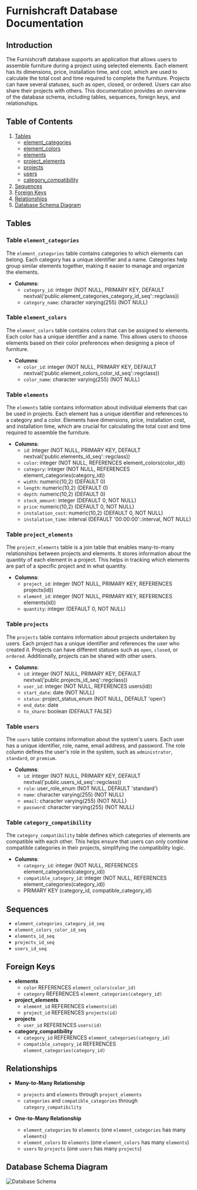 # Furnishcraft Database Documentation

## Introduction

The Furnishcraft database supports an application that allows users to assemble furniture during a project using selected elements. Each element has its dimensions, price, installation time, and cost, which are used to calculate the total cost and time required to complete the furniture. Projects can have several statuses, such as open, closed, or ordered. Users can also share their projects with others. This documentation provides an overview of the database schema, including tables, sequences, foreign keys, and relationships.

## Table of Contents

1. [Tables](#tables)
    - [element_categories](#table-element_categories)
    - [element_colors](#table-element_colors)
    - [elements](#table-elements)
    - [project_elements](#table-project_elements)
    - [projects](#table-projects)
    - [users](#table-users)
    - [category_compatibility](#table-category_compatibility)
2. [Sequences](#sequences)
3. [Foreign Keys](#foreign-keys)
4. [Relationships](#relationships)
5. [Database Schema Diagram](#database-schema-diagram)

## Tables

### Table `element_categories`

The `element_categories` table contains categories to which elements can belong. Each category has a unique identifier and a name. Categories help group similar elements together, making it easier to manage and organize the elements.

- **Columns**:
    - `category_id`: integer (NOT NULL, PRIMARY KEY, DEFAULT nextval('public.element_categories_category_id_seq'::regclass))
    - `category_name`: character varying(255) (NOT NULL)

### Table `element_colors`

The `element_colors` table contains colors that can be assigned to elements. Each color has a unique identifier and a name. This allows users to choose elements based on their color preferences when designing a piece of furniture.

- **Columns**:
    - `color_id`: integer (NOT NULL, PRIMARY KEY, DEFAULT nextval('public.element_colors_color_id_seq'::regclass))
    - `color_name`: character varying(255) (NOT NULL)

### Table `elements`

The `elements` table contains information about individual elements that can be used in projects. Each element has a unique identifier and references to a category and a color. Elements have dimensions, price, installation cost, and installation time, which are crucial for calculating the total cost and time required to assemble the furniture.

- **Columns**:
    - `id`: integer (NOT NULL, PRIMARY KEY, DEFAULT nextval('public.elements_id_seq'::regclass))
    - `color`: integer (NOT NULL, REFERENCES element_colors(color_id))
    - `category`: integer (NOT NULL, REFERENCES element_categories(category_id))
    - `width`: numeric(10,2) (DEFAULT 0)
    - `length`: numeric(10,2) (DEFAULT 0)
    - `depth`: numeric(10,2) (DEFAULT 0)
    - `stock_amount`: integer (DEFAULT 0, NOT NULL)
    - `price`: numeric(10,2) (DEFAULT 0, NOT NULL)
    - `instalation_cost`: numeric(10,2) (DEFAULT 0, NOT NULL)
    - `instalation_time`: interval (DEFAULT '00:00:00'::interval, NOT NULL)

### Table `project_elements`

The `project_elements` table is a join table that enables many-to-many relationships between projects and elements. It stores information about the quantity of each element in a project. This helps in tracking which elements are part of a specific project and in what quantity.

- **Columns**:
    - `project_id`: integer (NOT NULL, PRIMARY KEY, REFERENCES projects(id))
    - `element_id`: integer (NOT NULL, PRIMARY KEY, REFERENCES elements(id))
    - `quantity`: integer (DEFAULT 0, NOT NULL)

### Table `projects`

The `projects` table contains information about projects undertaken by users. Each project has a unique identifier and references the user who created it. Projects can have different statuses such as `open`, `closed`, or `ordered`. Additionally, projects can be shared with other users.

- **Columns**:
    - `id`: integer (NOT NULL, PRIMARY KEY, DEFAULT nextval('public.projects_id_seq'::regclass))
    - `user_id`: integer (NOT NULL, REFERENCES users(id))
    - `start_date`: date (NOT NULL)
    - `status`: project_status_enum (NOT NULL, DEFAULT 'open')
    - `end_date`: date
    - `to_share`: boolean (DEFAULT FALSE)

### Table `users`

The `users` table contains information about the system's users. Each user has a unique identifier, role, name, email address, and password. The role column defines the user's role in the system, such as `administrator`, `standard`, or `premium`.

- **Columns**:
    - `id`: integer (NOT NULL, PRIMARY KEY, DEFAULT nextval('public.users_id_seq'::regclass))
    - `role`: user_role_enum (NOT NULL, DEFAULT 'standard')
    - `name`: character varying(255) (NOT NULL)
    - `email`: character varying(255) (NOT NULL)
    - `password`: character varying(255) (NOT NULL)

### Table `category_compatibility`

The `category_compatibility` table defines which categories of elements are compatible with each other. This helps ensure that users can only combine compatible categories in their projects, simplifying the compatibility logic.

- **Columns**:
    - `category_id`: integer (NOT NULL, REFERENCES element_categories(category_id))
    - `compatible_category_id`: integer (NOT NULL, REFERENCES element_categories(category_id))
    - PRIMARY KEY (category_id, compatible_category_id)

## Sequences

- `element_categories_category_id_seq`
- `element_colors_color_id_seq`
- `elements_id_seq`
- `projects_id_seq`
- `users_id_seq`

## Foreign Keys

- **elements**
    - `color` REFERENCES `element_colors(color_id)`
    - `category` REFERENCES `element_categories(category_id)`
- **project_elements**
    - `element_id` REFERENCES `elements(id)`
    - `project_id` REFERENCES `projects(id)`
- **projects**
    - `user_id` REFERENCES `users(id)`
- **category_compatibility**
    - `category_id` REFERENCES `element_categories(category_id)`
    - `compatible_category_id` REFERENCES `element_categories(category_id)`

## Relationships

- **Many-to-Many Relationship**
    - `projects` and `elements` through `project_elements`
    - `categories` and `compatible_categories` through `category_compatibility`

- **One-to-Many Relationship**
    - `element_categories` to `elements` (one `element_categories` has many `elements`)
    - `element_colors` to `elements` (one `element_colors` has many `elements`)
    - `users` to `projects` (one `users` has many `projects`)

## Database Schema Diagram

![Database Schema](furnish.png)
